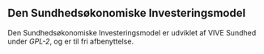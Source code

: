 ## Den Sundhedsøkonomiske Investeringsmodel

Den Sundhedsøkonomiske Investeringsmodel er udviklet af VIVE Sundhed under *GPL-2*, og er til fri afbenyttelse.


